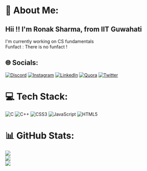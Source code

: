 # 💫 About Me:
<h2>Hii !! I'm Ronak Sharma, from IIT Guwahati</h2>
I'm currently working on CS fundamentals<br>Funfact : There is no funfact !


## 🌐 Socials:
[![Discord](https://img.shields.io/badge/Discord-%237289DA.svg?logo=discord&logoColor=white)](https://discord.gg/the_sugar_shine) [![Instagram](https://img.shields.io/badge/Instagram-%23E4405F.svg?logo=Instagram&logoColor=white)](https://instagram.com/say_it_ronak) [![LinkedIn](https://img.shields.io/badge/LinkedIn-%230077B5.svg?logo=linkedin&logoColor=white)](https://linkedin.com/in/ronaksharmark77) [![Quora](https://img.shields.io/badge/Quora-%23B92B27.svg?logo=Quora&logoColor=white)](https://quora.com/profile/Ronak-Sharma-158) [![Twitter](https://img.shields.io/badge/Twitter-%231DA1F2.svg?logo=Twitter&logoColor=white)](https://twitter.com/the_sugar_shine) 

# 💻 Tech Stack:
![C](https://img.shields.io/badge/c-%2300599C.svg?style=for-the-badge&logo=c&logoColor=white) ![C++](https://img.shields.io/badge/c++-%2300599C.svg?style=for-the-badge&logo=c%2B%2B&logoColor=white) ![CSS3](https://img.shields.io/badge/css3-%231572B6.svg?style=for-the-badge&logo=css3&logoColor=white) ![JavaScript](https://img.shields.io/badge/javascript-%23323330.svg?style=for-the-badge&logo=javascript&logoColor=%23F7DF1E) ![HTML5](https://img.shields.io/badge/html5-%23E34F26.svg?style=for-the-badge&logo=html5&logoColor=white)
# 📊 GitHub Stats:
![](https://github-readme-stats.vercel.app/api?username=ronaksharma77&theme=dark&hide_border=false&include_all_commits=false&count_private=false)<br/>
![](https://github-readme-streak-stats.herokuapp.com/?user=ronaksharma77&theme=dark&hide_border=false)<br/>
![](https://github-readme-stats.vercel.app/api/top-langs/?username=ronaksharma77&theme=dark&hide_border=false&include_all_commits=false&count_private=false&layout=compact)
